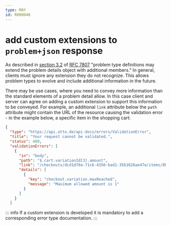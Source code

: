 ```yaml
---
type: MAY
id: R000040
---
```


# add custom extensions to `problem+json` response

As described in [section 3.2](https://tools.ietf.org/html/rfc7807#section-3.2) of [RFC 7807](https://tools.ietf.org/html/rfc7807) "problem type definitions may extend the problem details object with additional members."
In general, clients must ignore any extension they do not recognize.
This allows problem types to evolve and include additional information in the future.

There may be use cases, where you need to convey more information than the standard elements of a problem detail allow.
In this case client and server can agree on adding a custom extension to support this information to be conveyed.
For example, an additional `link` attribute below the `path` attribute might contain the URL of the resource causing the validation error - in the example below, a specific item in the shopping cart:

```json
{
  "type": "https://api.otto.de/api-docs/errors/ValidationError",
  "title": "Your request cannot be validated.",
  "status": 400,
  "validationErrors": [
    {
      "in": "body",
      "path": "$.cart.variationId[3].amount",
      "link": "/checkouts/dcd1d70a-71c6-4350-bad1-35b1026ae47e/items/8b957550-faac-4c86-90a1-7becbe8881ec",
      "details": [
        {
          "key": "checkout.variation.maxReached",
          "message": "Maximum allowed amount is 1"
        }
      ]
    }
  ]
```

::: info
If a custom extension is developed it is mandatory to add a corresponding error type documentation.
:::
